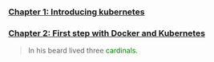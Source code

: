 ### [Chapter 1: Introducing kubernetes](/kubernetes/overview/chapter-01 "Introducing kubernetes")  

### [Chapter 2: First step with Docker and Kubernetes](/kubernetes/overview/chapter-02 "First step with Docker and Kubernetes")  
> In his beard lived three <span style="color:green">cardinals</span>.  
